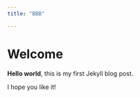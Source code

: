 ```yaml
---
title: "BBB"

---
```


# Welcome #

**Hello world**, this is my first Jekyll blog post.

I hope you like it!
